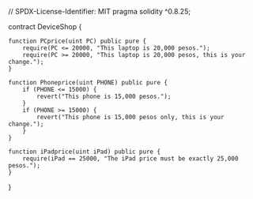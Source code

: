 // SPDX-License-Identifier: MIT
pragma solidity ^0.8.25;

contract DeviceShop {

    function PCprice(uint PC) public pure {
        require(PC <= 20000, "This laptop is 20,000 pesos.");
        require(PC >= 20000, "This laptop is 20,000 pesos, this is your change.");
    }

    function Phoneprice(uint PHONE) public pure {
        if (PHONE <= 15000) {
            revert("This phone is 15,000 pesos.");
        }
        if (PHONE >= 15000) {
            revert("This phone is 15,000 pesos only, this is your change.");
        }
    }

    function iPadprice(uint iPad) public pure {
        require(iPad == 25000, "The iPad price must be exactly 25,000 pesos.");
    }
}
